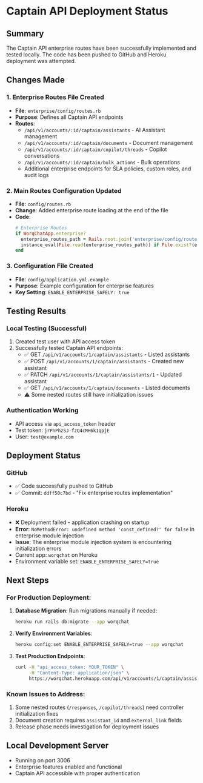# Captain API Deployment Status

## Summary
The Captain API enterprise routes have been successfully implemented and tested locally. The code has been pushed to GitHub and Heroku deployment was attempted.

## Changes Made

### 1. Enterprise Routes File Created
- **File**: `enterprise/config/routes.rb`
- **Purpose**: Defines all Captain API endpoints
- **Routes**:
  - `/api/v1/accounts/:id/captain/assistants` - AI Assistant management
  - `/api/v1/accounts/:id/captain/documents` - Document management
  - `/api/v1/accounts/:id/captain/copilot/threads` - Copilot conversations
  - `/api/v1/accounts/:id/captain/bulk_actions` - Bulk operations
  - Additional enterprise endpoints for SLA policies, custom roles, and audit logs

### 2. Main Routes Configuration Updated
- **File**: `config/routes.rb`
- **Change**: Added enterprise route loading at the end of the file
- **Code**:
  ```ruby
  # Enterprise Routes
  if WorqChatApp.enterprise?
    enterprise_routes_path = Rails.root.join('enterprise/config/routes.rb')
    instance_eval(File.read(enterprise_routes_path)) if File.exist?(enterprise_routes_path)
  end
  ```

### 3. Configuration File Created
- **File**: `config/application.yml.example`
- **Purpose**: Example configuration for enterprise features
- **Key Setting**: `ENABLE_ENTERPRISE_SAFELY: true`

## Testing Results

### Local Testing (Successful)
1. Created test user with API access token
2. Successfully tested Captain API endpoints:
   - ✅ GET `/api/v1/accounts/1/captain/assistants` - Listed assistants
   - ✅ POST `/api/v1/accounts/1/captain/assistants` - Created new assistant
   - ✅ PATCH `/api/v1/accounts/1/captain/assistants/1` - Updated assistant
   - ✅ GET `/api/v1/accounts/1/captain/documents` - Listed documents
   - ⚠️ Some nested routes still have initialization issues

### Authentication Working
- API access via `api_access_token` header
- Test token: `jrPnPhzSJ-fzQ4cMH6k1qpjE`
- User: `test@example.com`

## Deployment Status

### GitHub
- ✅ Code successfully pushed to GitHub
- ✅ Commit: `ddff50c7bd` - "Fix enterprise routes implementation"

### Heroku
- ❌ Deployment failed - application crashing on startup
- **Error**: `NoMethodError: undefined method 'const_defined?' for false` in enterprise module injection
- **Issue**: The enterprise module injection system is encountering initialization errors
- Current app: `worqchat` on Heroku
- Environment variable set: `ENABLE_ENTERPRISE_SAFELY=true`

## Next Steps

### For Production Deployment:
1. **Database Migration**: Run migrations manually if needed:
   ```bash
   heroku run rails db:migrate --app worqchat
   ```

2. **Verify Environment Variables**:
   ```bash
   heroku config:set ENABLE_ENTERPRISE_SAFELY=true --app worqchat
   ```

3. **Test Production Endpoints**:
   ```bash
   curl -H "api_access_token: YOUR_TOKEN" \
        -H "Content-Type: application/json" \
        https://worqchat.herokuapp.com/api/v1/accounts/1/captain/assistants
   ```

### Known Issues to Address:
1. Some nested routes (`/responses`, `/copilot/threads`) need controller initialization fixes
2. Document creation requires `assistant_id` and `external_link` fields
3. Release phase needs investigation for deployment issues

## Local Development Server
- Running on port 3006
- Enterprise features enabled and functional
- Captain API accessible with proper authentication